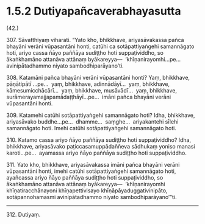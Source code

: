 # 1.5.2 Dutiyapañcaverabhayasutta

(42.)

307\. Sāvatthiyaṃ viharati. “Yato kho, bhikkhave, ariyasāvakassa pañca bhayāni verāni vūpasantāni honti, catūhi ca sotāpattiyaṅgehi samannāgato hoti, ariyo cassa ñāyo paññāya sudiṭṭho hoti suppaṭividdho, so ākaṅkhamāno attanāva attānaṃ byākareyya—  ‘khīṇanirayomhi…pe…  avinipātadhammo niyato sambodhiparāyano’ti.

308\. Katamāni pañca bhayāni verāni vūpasantāni honti? Yaṃ, bhikkhave, pāṇātipātī …pe…  yaṃ, bhikkhave, adinnādāyī…  yaṃ, bhikkhave, kāmesumicchācārī…  yaṃ, bhikkhave, musāvādī…  yaṃ, bhikkhave, surāmerayamajjapamādaṭṭhāyī…pe…  imāni pañca bhayāni verāni vūpasantāni honti.

309\. Katamehi catūhi sotāpattiyaṅgehi samannāgato hoti? Idha, bhikkhave, ariyasāvako buddhe…pe…  dhamme…  saṃghe…  ariyakantehi sīlehi samannāgato hoti. Imehi catūhi sotāpattiyaṅgehi samannāgato hoti.

310\. Katamo cassa ariyo ñāyo paññāya sudiṭṭho hoti suppaṭividdho? Idha, bhikkhave, ariyasāvako paṭiccasamuppādaññeva sādhukaṃ yoniso manasi karoti…pe…  ayamassa ariyo ñāyo paññāya sudiṭṭho hoti suppaṭividdho.

311\. Yato kho, bhikkhave, ariyasāvakassa imāni pañca bhayāni verāni vūpasantāni honti, imehi catūhi sotāpattiyaṅgehi samannāgato hoti, ayañcassa ariyo ñāyo paññāya sudiṭṭho hoti suppaṭividdho, so ākaṅkhamāno attanāva attānaṃ byākareyya—  ‘khīṇanirayomhi khīṇatiracchānayoni khīṇapettivisayo khīṇāpāyaduggativinipāto, sotāpannohamasmi avinipātadhammo niyato sambodhiparāyano’”ti.

---

312\. Dutiyaṃ.
